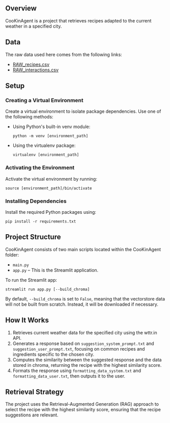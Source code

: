 ## Overview
CooKinAgent is a project that retrieves recipes adapted to the current weather in a specified city.

## Data
The raw data used here comes from the following links:

- [RAW_recipes.csv](https://www.kaggle.com/datasets/shuyangli94/food-com-recipes-and-user-interactions/data?select=RAW_recipes.csv)
- [RAW_interactions.csv](https://www.kaggle.com/datasets/shuyangli94/food-com-recipes-and-user-interactions/data?select=RAW_interactions.csv)

## Setup

### Creating a Virtual Environment
Create a virtual environment to isolate package dependencies. Use one of the following methods:

- Using Python's built-in venv module:
  ```
  python -m venv [environment_path]
  ```
  
- Using the virtualenv package:
  ```
  virtualenv [environment_path]
  ```

### Activating the Environment
Activate the virtual environment by running:
```
source [environment_path]/bin/activate
```

### Installing Dependencies
Install the required Python packages using:
```
pip install -r requirements.txt
```

## Project Structure
CooKinAgent consists of two main scripts located within the CooKinAgent folder:
- `main.py` 
- `app.py` – This is the Streamlit application.

To run the Streamlit app:
```
streamlit run app.py [--build_chroma]
```
By default, `--build_chroma` is set to `False`, meaning that the vectorstore data will not be built from scratch. Instead, it will be downloaded if necessary.

## How It Works
1. Retrieves current weather data for the specified city using the wttr.in API.
2. Generates a response based on `suggestion_system_prompt.txt` and `suggestion_user_prompt.txt`, focusing on common recipes and ingredients specific to the chosen city.
3. Computes the similarity between the suggested response and the data stored in chroma, returning the recipe with the highest similarity score.
4. Formats the response using `formatting_data_system.txt` and `formatting_data_user.txt`, then outputs it to the user.

## Retrieval Strategy
The project uses the Retrieval-Augmented Generation (RAG) approach to select the recipe with the highest similarity score, ensuring that the recipe suggestions are relevant.
